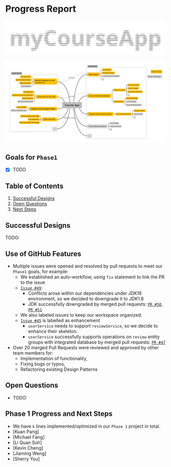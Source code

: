 # Progress Report

![](progress_report.assets/myCourseApp.jpg)

![](progress_report.assets/CourseAppMindMap.png)

## Goals for `Phase1`
- [x] TODO

## Table of Contents
1. [Successful Designs](#Successful-Designs) 
2. [Open Questions](#Open-Questions)
3. [Next Steps](#Phase-1-Progress-and-Next-Steps)


## Successful Designs
TODO:

## Use of GitHub Features
- Multiple issues were opened and resolved by pull requests to meet our `Phase1` goals, for example:
  - We established an auto-workflow, using `fix` statement to link the PR to the issue 
  - [`Issue #49`](https://github.com/CSC207-UofT/course-project-bug-makers/issues/49):
    - Conflicts arose within our dependencies under JDK16 environment, so we decided to downgrade it to JDK1.8
    - JDK successfully downgraded by merged pull requests: [`PR #50`](https://github.com/CSC207-UofT/course-project-bug-makers/pull/50), [`PR #51`](https://github.com/CSC207-UofT/course-project-bug-makers/pull/51)
  - We also labeled issues to keep our workspace organized.
  - [`Issue #45`](https://github.com/CSC207-UofT/course-project-bug-makers/issues/45) is labelled as enhancement
    - `userService` needs to support `reviewService`, so we decide to enhance their skeleton.
    - `userService` successfully supports operations on `review` entity groups with integrated database by merged pull requests: [`PR #47`](https://github.com/CSC207-UofT/course-project-bug-makers/pull/47)
- Over 20 merged Pull Requests were reviewed and approved by other team members for:
  - Implementation of functionality, 
  - Fixing bugs or typos, 
  - Refactoring existing Design Patterns


## Open Questions
- TODO:


## Phase 1 Progress and Next Steps
- We have `k` lines implemented/optimized in our `Phase 1` project in total.
- [Kuan Pang]
- [Michael Fang]
- [Li Quan Soh]
- [Kevin Cheng]
- [Jiaming Weng]
- [Sherry You]


